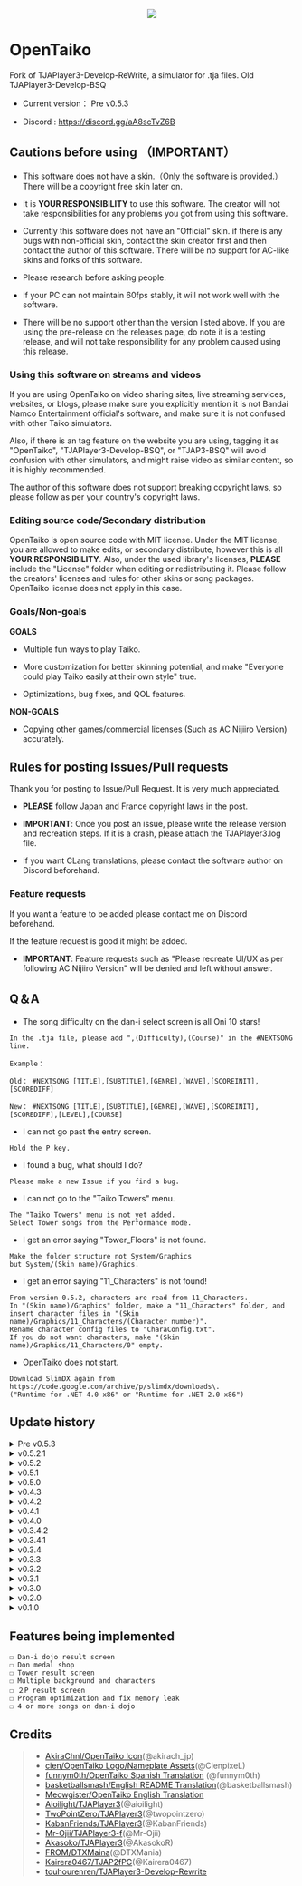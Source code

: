 <p align="center">
  <img src="https://user-images.githubusercontent.com/58159635/140600257-f712fc48-d09a-4a5e-a78d-e7c65ca19b80.png">
</p>

# OpenTaiko

Fork of TJAPlayer3-Develop-ReWrite, a simulator for .tja files.
Old TJAPlayer3-Develop-BSQ

- Current version： Pre v0.5.3

- Discord : https://discord.gg/aA8scTvZ6B

## Cautions before using （IMPORTANT）

- This software does not have a skin.（Only the software is provided.） There will be a copyright free skin later on.

- It is **YOUR RESPONSIBILITY** to use this software. The creator will not take responsibilities for any problems you got from using this software.

- Currently this software does not have an "Official" skin. if there is any bugs with non-official skin, contact the skin creator first and then contact the author of this software. There will be no support for AC-like skins and forks of this software.

- Please research before asking people.

- If your PC can not maintain 60fps stably, it will not work well with the software.

- There will be no support other than the version listed above. If you are using the pre-release on the releases page, do note it is a testing release, and will not take responsibility for any problem caused using this release.

### Using this software on streams and videos

If you are using OpenTaiko on video sharing sites, live streaming services, websites, or blogs, please make sure you explicitly mention it is not Bandai Namco Entertainment official's software, and make sure it is not confused with other Taiko simulators.

Also, if there is an tag feature on the website you are using, tagging it as "OpenTaiko", "TJAPlayer3-Develop-BSQ", or "TJAP3-BSQ" will avoid confusion with other simulators, and might raise video as similar content, so it is highly recommended.

The author of this software does not support breaking copyright laws, so please follow as per your country's copyright laws.

### Editing source code/Secondary distribution

OpenTaiko is open source code with MIT license.
Under the MIT license, you are allowed to make edits, or secondary distribute, however this is all **YOUR RESPONSIBILITY**.
Also, under the used library's licenses, **PLEASE** include the "License" folder when editing or redistributing it.
Please follow the creators' licenses and rules for other skins or song packages.
OpenTaiko license does not apply in this case.

### Goals/Non-goals

**GOALS**

- Multiple fun ways to play Taiko.

- More customization for better skinning potential, and make "Everyone could play Taiko easily at their own style" true.

- Optimizations, bug fixes, and QOL features.

**NON-GOALS**

- Copying other games/commercial licenses (Such as AC Nijiiro Version) accurately.

## Rules for posting Issues/Pull requests

Thank you for posting to Issue/Pull Request. It is very much appreciated.

- **PLEASE** follow Japan and France copyright laws in the post.

- **IMPORTANT**: Once you post an issue, please write the release version and recreation steps. If it is a crash, please attach the TJAPlayer3.log file.

- If you want CLang translations, please contact the software author on Discord beforehand.

### Feature requests

If you want a feature to be added please contact me on Discord beforehand.

If the feature request is good it might be added.

- **IMPORTANT**: Feature requests such as "Please recreate UI/UX as per following AC Nijiiro Version" will be denied and left without answer.

## Q＆A

- The song difficulty on the dan-i select screen is all Oni 10 stars!

```
In the .tja file, please add ",(Difficulty),(Course)" in the #NEXTSONG line.

Example：

Old： #NEXTSONG [TITLE],[SUBTITLE],[GENRE],[WAVE],[SCOREINIT],[SCOREDIFF]

New： #NEXTSONG [TITLE],[SUBTITLE],[GENRE],[WAVE],[SCOREINIT],[SCOREDIFF],[LEVEL],[COURSE]
```

- I can not go past the entry screen.

```
Hold the P key.
```

- I found a bug, what should I do?

```
Please make a new Issue if you find a bug.
```

- I can not go to the "Taiko Towers" menu.

```
The "Taiko Towers" menu is not yet added.
Select Tower songs from the Performance mode.
```

- I get an error saying "Tower_Floors" is not found.

```
Make the folder structure not System/Graphics
but System/(Skin name)/Graphics.
```

- I get an error saying "11_Characters" is not found!

```
From version 0.5.2, characters are read from 11_Characters.
In "(Skin name)/Graphics" folder, make a "11_Characters" folder, and insert character files in "(Skin name)/Graphics/11_Characters/(Character number)".
Rename character config files to "CharaConfig.txt".
If you do not want characters, make "(Skin name)/Graphics/11_Characters/0" empty.
```

- OpenTaiko does not start.

```
Download SlimDX again from https://code.google.com/archive/p/slimdx/downloads\.
("Runtime for .NET 4.0 x86" or "Runtime for .NET 2.0 x86")
```

## Update history

<details>
	<summary>Pre v0.5.3</summary>
	
	- Fix multiple bugs
	
	- 1st version of the Dan result screen
	
	- Dan chart supporting any count of songs
	
	- Support of 2P Side
	
	- Major 2P update (Please check discord for more details about it)
	
	- Dan charts are now also selectable from the Taiko mode song select screen
	
</details>

<details>
	<summary>v0.5.2.1</summary>
	
	- Fix multiple bugs
	
	- Add multiple levels of AI in addition of Auto
	
	- Add Global offset
	
	- Replace AUTO ROLL by Rolls speed
	
</details>

<details>
	<summary>v0.5.2</summary>
	
	- Taiko Heya features
	
	- Custom nameplates and character feature
	
	- Make medals obtainable
	
	- Make dan-i title unlockable
	
	- Add multiple step textures
	
	- Add Spanish translation
	
	- Add "Random option"
	
	- UX/UI improvements
	
	- Fast song loading
	
	- Fix branched charts
	
</details>

<details>
	<summary>v0.5.1</summary>
	
	- Add animations to dan-i dojo
	
	- Add game end screen and icons
	
	- Bug fix
	
	- Multiple language support
	
	- UI improvements
	
	- Multiple layouts of song select screen
	
</details>

<details>
	<summary>v0.5.0</summary>
	
	- Taiko Tower features (Background+Result screen backbone)
	
	- "TOWERTYPE" in Tower charts (USe multiple skins for playing Towercharts)
	
	- Add accuracy exam in dan-i dojo
	
	- Add "#BOXCOLOR", "#BOXTYPE", "#BGCOLOR", "#BGTYPE", "#BOXCHARA in box.def
	
</details>

<details>
	<summary>v0.4.3</summary>
	
	- Add Taiko Tower (Gameplay)
	
</details>

<details>
	<summary>v0.4.2</summary>
	
	- Fix multiple bug and crash on song select screen
	
	- Fix COURSE:Tower crashes, however Taiko Tower menu, LIFE management, and result screen is not implemented yet.

</details>

<details>
	<summary>v0.4.1</summary>
	
	- Fix multiple bug and crashes on song select screen
	
</details>

<details>
	<summary>v0.4.0</summary>
	
	- EXAM5, 6, 7 implementation
	
	- Fix crash with EXAM numbers having spaces between
  
	- Better code structuring on Dan-i dojo
  
</details>

<details>
	<summary>v0.3.4.2</summary>
	
	- Add petit-chara on Dan-i select screen
	
</details>

<details>
	<summary>v0.3.4.1</summary>
	
	- Fix bug with Mob animation speed
	
</details>

<details>
	<summary>v0.3.4</summary>
	
	- Save dan-i dojo results
	
	- Add achievement plate on dan-i select screen
	
</details>

<details>
	<summary>v0.3.3</summary>
	
	- Fix dan-i dojo gauge appearance
	
	- Add backbone for dan-i dojo result screen
	
</details>

<details>
	<summary>v0.3.2</summary>
	
	- Fix results saving multiple time
	
</details>

<details>
	<summary>v0.3.1</summary>
	
	- Fix P2 scorerank not showing
	
</details>

<details>
	<summary>v0.3.0</summary>
	
	- Show petit-chara in menu
	
	- In Nameplate.json file players could select petit-chara separately
	
</details>

<details>
	<summary>v0.2.0</summary>
	
	- Fix song select screen bug
	
	- Fix main menu bugs
	
</details>

<details>
	<summary>v0.1.0</summary>
	
	- Result screen animation
	
</details>

## Features being implemented
```
☐ Dan-i dojo result screen
☐ Don medal shop
☐ Tower result screen
☐ Multiple background and characters
☐ ２P result screen
☐ Program optimization and fix memory leak
☐ 4 or more songs on dan-i dojo
```
## Credits

> * [AkiraChnl/OpenTaiko Icon](https://github.com/AkiraChnl)(@akirach_jp)
> * [cien/OpenTaiko Logo/Nameplate Assets](https://twitter.com/CienpixeL)(@CienpixeL)
> * [funnym0th/OpenTaiko Spanish Translation](https://github.com/funnym0th) (@funnym0th)
> * [basketballsmash/English README Translation](https://twitter.com/basketballsmash)(@basketballsmash)
> * [Meowgister/OpenTaiko English Translation](https://www.youtube.com/channel/UCDi5puZaJLMUA6OgIAb7rmQ)
> * [Aioilight/TJAPlayer3](https://github.com/aioilight/TJAPlayer3)(@aioilight)
> * [TwoPointZero/TJAPlayer3](https://github.com/twopointzero/TJAPlayer3)(@twopointzero)
> * [KabanFriends/TJAPlayer3](https://github.com/KabanFriends/TJAPlayer3/tree/features)(@KabanFriends)
> * [Mr-Ojii/TJAPlayer3-f](https://github.com/Mr-Ojii/TJAPlayer3-f)(@Mr-Ojii)
> * [Akasoko/TJAPlayer3](https://github.com/Akasoko-Master/TJAPlayer3)(@AkasokoR)
> * [FROM/DTXMaina](https://github.com/DTXMania)(@DTXMania)
> * [Kairera0467/TJAP2fPC](https://github.com/kairera0467/TJAP2fPC)(@Kairera0467)
> * [touhourenren/TJAPlayer3-Develop-Rewrite](https://github.com/touhourenren)
